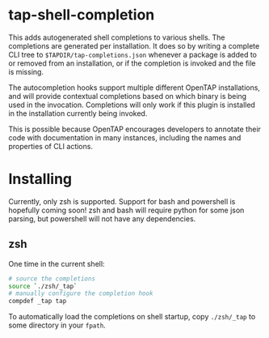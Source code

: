 # tap-shell-completion

This adds autogenerated shell completions to various shells.
The completions are generated per installation. It does so 
by writing a complete CLI tree to `$TAPDIR/tap-completions.json`
whenever a package is added to or removed from an installation,
or if the completion is invoked and the file is missing.

The autocompletion hooks support multiple different OpenTAP installations,
and will provide contextual completions based on which binary is being used
in the invocation. Completions will only work if this plugin is installed in 
the installation currently being invoked.

This is possible because OpenTAP encourages developers to annotate
their code with documentation in many instances, including the names
and properties of CLI actions.

# Installing

Currently, only zsh is supported. Support for bash and powershell is hopefully coming soon!
zsh and bash will require python for some json parsing, but powershell will not have any dependencies.

## zsh 

One time in the current shell:
```zsh
# source the completions
source `./zsh/_tap`
# manually configure the completion hook 
compdef _tap tap
```

To automatically load the completions on shell startup, copy `./zsh/_tap`
to some directory in your `fpath`.

